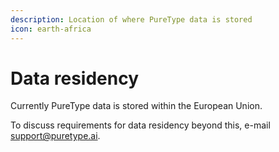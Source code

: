 ```yaml
---
description: Location of where PureType data is stored
icon: earth-africa
---
```


# Data residency

Currently PureType data is stored within the European Union.

To discuss requirements for data residency beyond this, e-mail [support@puretype.ai](mailto:support@puretype.ai).
